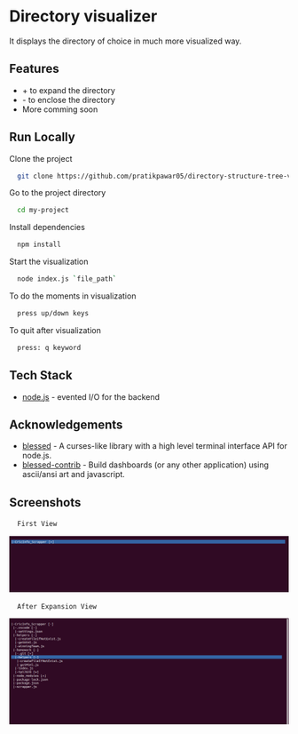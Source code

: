 
# Directory visualizer

It displays the directory of choice in much more visualized way.

## Features

- \+ to expand the directory
- \- to enclose the directory
- More comming soon

  
## Run Locally

Clone the project

```bash
  git clone https://github.com/pratikpawar05/directory-structure-tree-visualizer
```

Go to the project directory

```bash
  cd my-project
```

Install dependencies

```bash
  npm install
```

Start the visualization

```bash
  node index.js `file_path`
```
To do the moments in visualization

```bash
  press up/down keys
```

To quit after visualization
```bash
  press: q keyword
```
## Tech Stack

- [node.js](https://nodejs.org/) - evented I/O for the backend
 
## Acknowledgements


- [blessed](https://github.com/chjj/blessed) - A curses-like library with a high level terminal interface API for node.js.
- [blessed-contrib](https://github.com/yaronn/blessed-contrib) - Build dashboards (or any other application) using ascii/ansi art and javascript.
## Screenshots
```bash
  First View
```
![App Screenshot](https://github.com/pratikpawar05/directory-structure-tree-visualizer/blob/main/screenshots/view1.png?raw=true)
```bash
  After Expansion View
```
![App Screenshot](https://github.com/pratikpawar05/directory-structure-tree-visualizer/blob/main/screenshots/view2.png?raw=true)

  
